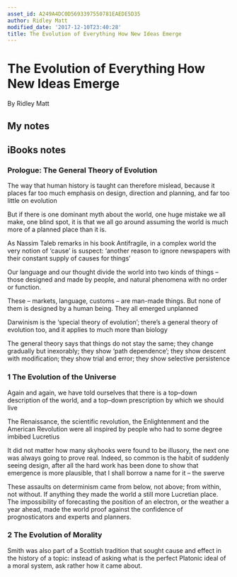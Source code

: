 ```yaml
---
asset_id: A249A4DC0D5693397550781EAEDE5D35
author: Ridley Matt
modified_date: '2017-12-10T23:40:28'
title: The Evolution of Everything How New Ideas Emerge
---
```


# The Evolution of Everything How New Ideas Emerge

By Ridley Matt

## My notes <a name="my_notes_dont_delete"></a>



## iBooks notes <a name="ibooks_notes_dont_delete"></a>

### Prologue: The General Theory of Evolution

The way that human history is taught can therefore mislead, because it places far too much emphasis on design, direction and planning, and far too little on evolution

But if there is one dominant myth about the world, one huge mistake we all make, one blind spot, it is that we all go around assuming the world is much more of a planned place than it is.

As Nassim Taleb remarks in his book Antifragile, in a complex world the very notion of ‘cause’ is suspect: ‘another reason to ignore newspapers with their constant supply of causes for things’

Our language and our thought divide the world into two kinds of things – those designed and made by people, and natural phenomena with no order or function.

These – markets, language, customs – are man-made things. But none of them is designed by a human being. They all emerged unplanned

Darwinism is the ‘special theory of evolution’; there’s a general theory of evolution too, and it applies to much more than biology

The general theory says that things do not stay the same; they change gradually but inexorably; they show ‘path dependence’; they show descent with modification; they show trial and error; they show selective persistence

### 1 The Evolution of the Universe

Again and again, we have told ourselves that there is a top–down description of the world, and a top–down prescription by which we should live

The Renaissance, the scientific revolution, the Enlightenment and the American Revolution were all inspired by people who had to some degree imbibed Lucretius

It did not matter how many skyhooks were found to be illusory, the next one was always going to prove real. Indeed, so common is the habit of suddenly seeing design, after all the hard work has been done to show that emergence is more plausible, that I shall borrow a name for it – the swerve

These assaults on determinism came from below, not above; from within, not without. If anything they made the world a still more Lucretian place. The impossibility of forecasting the position of an electron, or the weather a year ahead, made the world proof against the confidence of prognosticators and experts and planners.

### 2 The Evolution of Morality

Smith was also part of a Scottish tradition that sought cause and effect in the history of a topic: instead of asking what is the perfect Platonic ideal of a moral system, ask rather how it came about.